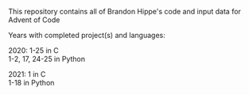 This repository contains all of Brandon Hippe's code and input data for Advent of Code

Years with completed project(s) and languages:

2020: 1-25 in C\
      1-2, 17, 24-25 in Python

2021: 1 in C\
      1-18 in Python
